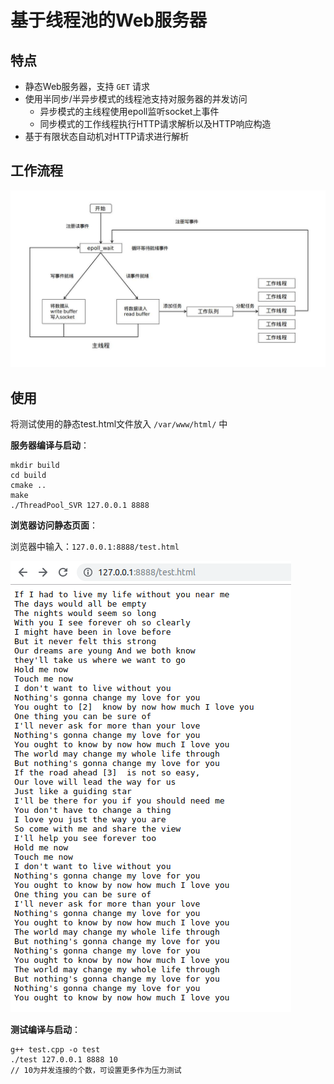# 基于线程池的Web服务器

## 特点

- 静态Web服务器，支持 `GET` 请求
- 使用半同步/半异步模式的线程池支持对服务器的并发访问
  - 异步模式的主线程使用epoll监听socket上事件
  - 同步模式的工作线程执行HTTP请求解析以及HTTP响应构造
- 基于有限状态自动机对HTTP请求进行解析

## 工作流程

![](./img/design.jpg)

## 使用

将测试使用的静态test.html文件放入 `/var/www/html/` 中

**服务器编译与启动**：

```
mkdir build
cd build
cmake ..
make
./ThreadPool_SVR 127.0.0.1 8888
```

**浏览器访问静态页面**：

浏览器中输入：`127.0.0.1:8888/test.html`

![](./img/browser.png)

**测试编译与启动**：

```
g++ test.cpp -o test
./test 127.0.0.1 8888 10
// 10为并发连接的个数，可设置更多作为压力测试
```

